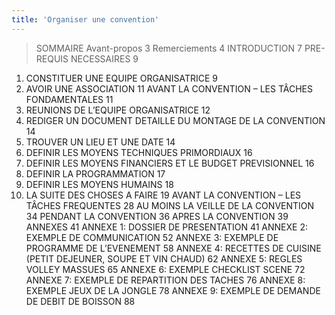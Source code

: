 ```yaml
---
title: 'Organiser une convention'
---
```


> SOMMAIRE
Avant-propos	3
Remerciements	4
INTRODUCTION	7
PRE-REQUIS NECESSAIRES	9
1)	CONSTITUER UNE EQUIPE ORGANISATRICE	9
2)	AVOIR UNE ASSOCIATION	11
AVANT LA CONVENTION – LES TÂCHES FONDAMENTALES	11
1)	REUNIONS DE L’EQUIPE ORGANISATRICE	12
2)	REDIGER UN DOCUMENT DETAILLE DU MONTAGE DE LA CONVENTION	14
3)	TROUVER UN LIEU ET UNE DATE	14
4)	DEFINIR LES MOYENS TECHNIQUES PRIMORDIAUX	16
5)	DEFINIR LES MOYENS FINANCIERS ET LE BUDGET PREVISIONNEL	16
6)	DEFINIR LA PROGRAMMATION	17
7)	DEFINIR LES MOYENS HUMAINS	18
8)	LA SUITE DES CHOSES A FAIRE	19
AVANT LA CONVENTION – LES TÂCHES FREQUENTES	28
AU MOINS LA VEILLE DE LA CONVENTION	34
PENDANT LA CONVENTION	36
APRES LA CONVENTION	39
ANNEXES	41
ANNEXE 1: DOSSIER DE PRESENTATION	41
ANNEXE 2: EXEMPLE DE COMMUNICATION	52
ANNEXE 3: EXEMPLE DE PROGRAMME DE L’EVENEMENT	58
ANNEXE 4: RECETTES DE CUISINE (PETIT DEJEUNER, SOUPE ET VIN CHAUD)	62
ANNEXE 5: REGLES VOLLEY MASSUES	65
ANNEXE 6: EXEMPLE CHECKLIST SCENE	72
ANNEXE 7: EXEMPLE DE REPARTITION DES TACHES	76
ANNEXE 8: EXEMPLE JEUX DE LA JONGLE	78
ANNEXE 9: EXEMPLE DE DEMANDE DE DEBIT DE BOISSON	88

